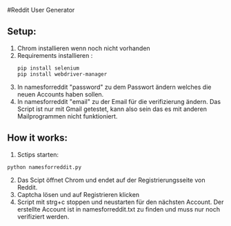 #Reddit User Generator
## Setup:
1. Chrom installieren wenn noch nicht vorhanden
2. Requirements installieren : 
	```
	pip install selenium
	pip install webdriver-manager
	```
3. In namesforreddit "password" zu dem Passwort ändern welches die neuen Accounts haben sollen.
4. In namesforreddit "email" zu der Email für die verifizierung ändern. Das Script ist nur mit Gmail getestet, kann also sein das es mit anderen Mailprogrammen nicht funktioniert. 

## How it works:
1. Sctips starten:
```
python namesforreddit.py
```
2. Das Scipt öffnet Chrom und endet auf der Registrierungsseite  von Reddit.
3. Captcha lösen und auf Registrieren klicken
4. Script mit strg+c stoppen und neustarten für den nächsten Account. Der erstellte Account ist in namesforreddit.txt zu finden und muss nur noch verifiziert werden.
